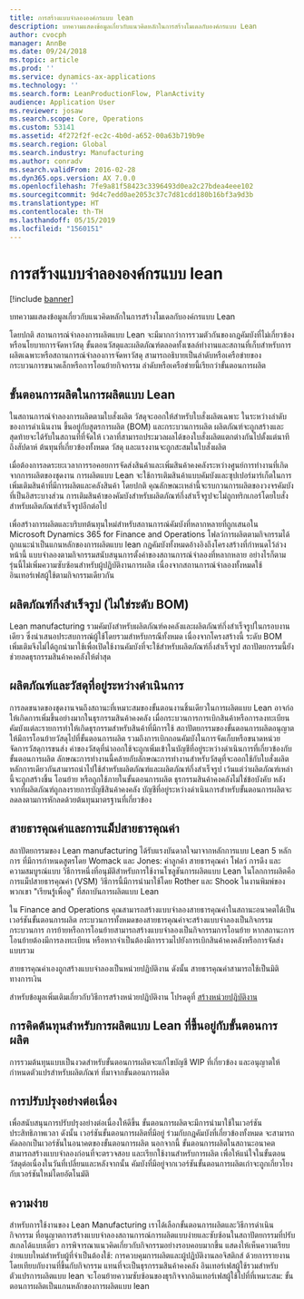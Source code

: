 ```yaml
---
title: การสร้างแบบจำลององค์กรแบบ lean
description: บทความแสดงข้อมูลเกี่ยวกับแนวคิดหลักในการสร้างโมเดลกับองค์กรแบบ Lean
author: cvocph
manager: AnnBe
ms.date: 09/24/2018
ms.topic: article
ms.prod: ''
ms.service: dynamics-ax-applications
ms.technology: ''
ms.search.form: LeanProductionFlow, PlanActivity
audience: Application User
ms.reviewer: josaw
ms.search.scope: Core, Operations
ms.custom: 53141
ms.assetid: 4f272f2f-ec2c-4b0d-a652-00a63b719b9e
ms.search.region: Global
ms.search.industry: Manufacturing
ms.author: conradv
ms.search.validFrom: 2016-02-28
ms.dyn365.ops.version: AX 7.0.0
ms.openlocfilehash: 7fe9a81f58423c3396493d0ea2c27bdea4eee102
ms.sourcegitcommit: 9d4c7edd0ae2053c37c7d81cdd180b16bf3a9d3b
ms.translationtype: HT
ms.contentlocale: th-TH
ms.lasthandoff: 05/15/2019
ms.locfileid: "1560151"
---
```

# <a name="modeling-a-lean-organization"></a>การสร้างแบบจำลององค์กรแบบ lean

[!include [banner](../includes/banner.md)]

บทความแสดงข้อมูลเกี่ยวกับแนวคิดหลักในการสร้างโมเดลกับองค์กรแบบ Lean 

โดยปกติ สถานการณ์จำลองการผลิตแบบ Lean จะมีมากกว่าการรวมตัวกันของกฎคัมบังที่ไม่เกี่ยวข้องหรือนโยบายการจัดหาวัสดุ ขั้นตอนวัสดุและผลิตภัณฑ์ตลอดทั้งเซลล์ทำงานและสถานที่เก็บสำหรับการผลิตเฉพาะหรือสถานการณ์จำลองการจัดหาวัสดุ สามารถอธิบายเป็นลำดับหรือเครือข่ายของกระบวนการขนาดเล็กหรือการโอนย้ายกิจกรรม ลำดับหรือเครือข่ายนี้เรียกว่าขั้นตอนการผลิต

## <a name="production-flows-in-lean-manufacturing"></a>ขั้นตอนการผลิตในการผลิตแบบ Lean
ในสถานการณ์จำลองการผลิตตามใบสั่งผลิต วัสดุจะออกให้สำหรับใบสั่งผลิตเฉพาะ ในระหว่างลำดับของการดำเนินงาน ขึ้นอยู่กับสูตรการผลิต (BOM) และกระบวนการผลิต ผลิตภัณฑ์จะถูกสร้างและสุดท้ายจะได้รับในสถานที่ที่จัดให้ เวลาที่สามารถประมวลผลได้ของใบสั่งผลิตแตกต่างกันไปตั้งแต่นาทีถึงสัปดาห์ ต้นทุนที่เกี่ยวข้องทั้งหมด วัสดุ และแรงงานจะถูกสะสมในใบสั่งผลิต 

เมื่อต้องการลดระยะเวลาการรอคอยการจัดส่งสินค้าและเพิ่มสินค้าคงคลังระหว่างศูนย์การทำงานที่เกิดจากการผลิตของชุดงาน การผลิตแบบ Lean จะใช้การเติมสินค้าแบบคัมบังและซุปเปอร์มาร์เก็ตในการเพิ่มเติมสินค้าที่มีการผลิตและคลังสินค้า โดยปกติ คุณลักษณะเหล่านี้จะรบกวนการผลิตของวงจรคัมบังที่เป็นอิสระบางส่วน การเติมสินค้าของคัมบังสำหรับผลิตภัณฑ์กึ่งสำเร็จรูปจะไม่ถูกทริกเกอร์โดยใบสั่งสำหรับผลิตภัณฑ์สำเร็จรูปอีกต่อไป 

เพื่อสร้างการผลิตและบริบทต้นทุนใหม่สำหรับสถานการณ์คัมบังที่หลากหลายที่ถูกเสนอใน Microsoft Dynamics 365 for Finance and Operations โฟลว์การผลิตตามกิจกรรมได้ถูกแนะนำเป็นแกนหลักของการผลิตแบบ lean กฎคัมบังทั้งหมดอ้างอิงถึงโครงสร้างที่กำหนดไว้ล่วงหน้านี้ แบบจำลองตามกิจกรรมสนับสนุนการตั้งค่าของสถานการณ์จำลองที่หลากหลาย อย่างไรก็ตาม รุ่นนี้ไม่เพิ่มความซับซ้อนสำหรับผู้ปฏิบัติงานการผลิต เนื่องจากสถานการณ์จำลองทั้งหมดใช้อินเทอร์เฟสผู้ใช้ตามกิจกรรมเดียวกัน

## <a name="semi-finished-products-non-bom-levels"></a>ผลิตภัณฑ์กึ่งสำเร็จรูป (ไม่ใช่ระดับ BOM)
Lean manufacturing รวมคัมบังสำหรับผลิตภัณฑ์คงคลังและผลิตภัณฑ์กึ่งสำเร็จรูปในกรอบงานเดียว ซึ่งนำเสนอประสบการณ์ผู้ใช้โดยรวมสำหรับกรณีทั้งหมด เนื่องจากโครงสร้างนี้ ระดับ BOM เพิ่มเติมจึงไม่ได้ถูกนำมาใช้เพื่อเปิดใช้งานคัมบังที่จะใช้สำหรับผลิตภัณฑ์กึ่งสำเร็จรูป สถาปัตยกรรมนี้ยังช่วยลดธุรกรรมสินค้าคงคลังให้ต่ำสุด

## <a name="products-and-material-in-work-in-progress"></a>ผลิตภัณฑ์และวัสดุที่อยู่ระหว่างดำเนินการ
การลดขนาดของชุดงานจนถึงสถานะที่เหมาะสมของขั้นตอนงานชิ้นเดียวในการผลิตแบบ Lean อาจก่อให้เกิดการเพิ่มขึ้นอย่างมากในธุรกรรมสินค้าคงคลัง เมื่อกระบวนการการเบิกสินค้าหรือการลงทะเบียนคัมบังแต่ละรายการทำให้เกิดธุรกรรมสำหรับสินค้าที่มีการใช้ สถาปัตยกรรมของขั้นตอนการผลิตอนุญาตให้มีการโอนย้ายวัสดุไปที่ขั้นตอนการผลิต รวมถึงการเบิกถอนคัมบังในการจัดเก็บหรือขนาดหน่วยจัดการวัสดุการขนส่ง ค่าของวัสดุที่นำออกใช้จะถูกเพิ่มเข้าในบัญชีที่อยู่ระหว่างดำเนินการที่เกี่ยวข้องกับขั้นตอนการผลิต ลักษณะการทำงานนี้คล้ายกับลักษณะการทำงานสำหรับวัสดุที่จะออกใช้กับใบสั่งผลิต หลักการเดียวกันสามารถนำไปใช้สำหรับผลิตภัณฑ์และผลิตภัณฑ์กึ่งสำเร็จรูป เว้นแต่ว่าผลิตภัณฑ์เหล่านี้จะถูกสร้างขึ้น โอนย้าย หรือถูกใช้ภายในขั้นตอนการผลิต ธุรกรรมสินค้าคงคลังไม่ใช่ข้อบังคับ หลังจากที่ผลิตภัณฑ์ถูกลงรายการบัญชีสินค้าคงคลัง บัญชีที่อยู่ระหว่างดำเนินการสำหรับขั้นตอนการผลิตจะลดลงตามการหักลดด้วยต้นทุนมาตรฐานที่เกี่ยวข้อง

## <a name="value-streams-and-value-stream-mapping"></a>สายธารคุณค่าและการแม็ปสายธารคุณค่า
สถาปัตยกรรมของ Lean manufacturing ได้รับแรงบันดาลใจมาจากหลักการแบบ Lean 5 หลักการ ที่มีการกำหนดสูตรโดย Womack และ Jones: ค่าลูกค้า สายธารคุณค่า โฟลว์ การดึง และความสมบูรณ์แบบ วิธีการหนึ่งที่อนุมัติสำหรับการใช้งานโซลูชันการผลิตแบบ Lean ในโลกการผลิตคือ การแม็ปสายธารคุณค่า (VSM) วิธีการนี้มีการนำมาใช้โดย Rother และ Shook ในงานพิมพ์ของพวกเขา "เรียนรู้เพื่อดู" ที่สถาบันการผลิตแบบ Lean 

ใน Finance and Operations คุณสามารถสร้างแบบจำลองสายธารคุณค่าในสถานะอนาคตได้เป็นเวอร์ชันขั้นตอนการผลิต กระบวนการทั้งหมดของสายธารคุณค่าจะสร้างแบบจำลองเป็นกิจกรรมกระบวนการ การย้ายหรือการโอนย้ายสามารถสร้างแบบจำลองเป็นกิจกรรมการโอนย้าย หากสถานะการโอนย้ายต้องมีการลงทะเบียน หรือหากจำเป็นต้องมีการรวมไปยังการเบิกสินค้าคงคลังหรือการจัดส่งแบบรวม 

สายธารคุณค่าเองถูกสร้างแบบจำลองเป็นหน่วยปฏิบัติงาน ดังนั้น สายธารคุณค่าสามารถใช้เป็นมิติทางการเงิน

สำหรับข้อมูลเพิ่มเติมเกี่ยวกับวิธีการสร้างหน่วยปฏิบัติงาน โปรดดูที่ [สร้างหน่วยปฏิบัติงาน](../../fin-and-ops/organization-administration/tasks/create-operating-unit.md)

## <a name="costing-for-lean-manufacturing-based-on-the-production-flow"></a>การคิดต้นทุนสำหรับการผลิตแบบ Lean ที่ขึ้นอยู่กับขั้นตอนการผลิต
การรวมต้นทุนแบบเป็นงวดสำหรับขั้นตอนการผลิตจะแก้ไขบัญชี WIP ที่เกี่ยวข้อง และอนุญาตให้กำหนดตัวแปรสำหรับผลิตภัณฑ์ ที่มาจากขั้นตอนการผลิต

## <a name="continuous-improvement"></a>การปรับปรุงอย่างต่อเนื่อง
เพื่อสนับสนุนการปรับปรุงอย่างต่อเนื่องให้ดีขึ้น ขั้นตอนการผลิตจะมีการนำมาใช้ในเวอร์ชันประสิทธิภาพเวลา ดังนั้น เวอร์ชันขั้นตอนการผลิตที่มีอยู่ ร่วมกับกฎคัมบังที่เกี่ยวข้องทั้งหมด จะสามารถคัดลอกเป็นเวอร์ชันในอนาคตของขั้นตอนการผลิต นอกจากนี้ ขั้นตอนการผลิตในสถานะอนาคตสามารถสร้างแบบจำลองก่อนที่จะตรวจสอบ และเรียกใช้งานสำหรับการผลิต เพื่อให้แน่ใจในขั้นตอนวัสดุต่อเนื่องในวันที่เปลี่ยนและหลังจากนั้น คัมบังที่มีอยู่จากเวอร์ชันขั้นตอนการผลิตเก่าจะถูกเกี่ยวโยงกับเวอร์ชันใหม่โดยอัตโนมัติ

## <a name="simplicity"></a>ความง่าย
สำหรับการใช้งานของ Lean Manufacturing เราได้เลือกขั้นตอนการผลิตและวิธีการดำเนินกิจกรรม ที่อนุญาตการสร้างแบบจำลองสถานการณ์การผลิตแบบง่ายและซับซ้อนในสถาปัตยกรรมที่ปรับสเกลได้แบบเดี่ยว การพิจารณาแนวคิดเกี่ยวกับกิจกรรมอย่างรอบคอบมากขึ้น แสดงให้เห็นความเรียบง่ายแบบใหม่สำหรับผู้ที่จำเป็นต้องใช้: การควบคุมการผลิตและผู้ปฏิบัติงานลอจิสติกส์ ด้วยการรายงานโดยเทียบกับงานที่ขึ้นกับกิจกรรม แทนที่จะเป็นธุรกรรมสินค้าคงคลัง อินเทอร์เฟสผู้ใช้รวมสำหรับตัวแปรการผลิตแบบ lean จะโอนย้ายความซับซ้อนของธุรกิจจากอินเทอร์เฟสผู้ใช้ไปที่ที่เหมาะสม: ขั้นตอนการผลิตเป็นแกนหลักของการผลิตแบบ lean



